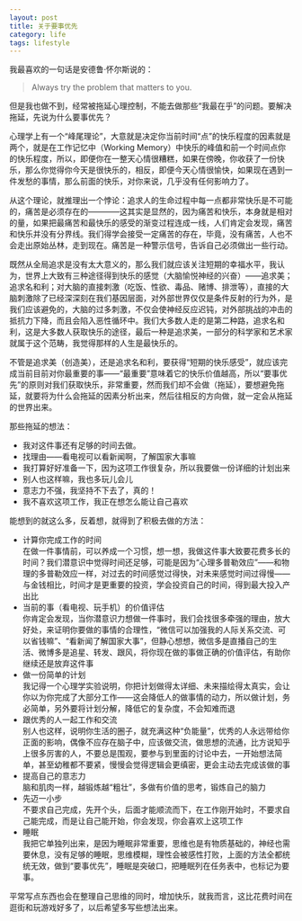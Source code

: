 ```yaml
---
layout: post
title: 关于要事优先
category: life
tags: lifestyle
---
```


我最喜欢的一句话是安德鲁·怀尔斯说的：  
> Always try the problem that matters to you.  

但是我也做不到，经常被拖延心理控制，不能去做那些“我最在乎”的问题。要解决拖延，先说为什么要事优先？  

心理学上有一个“峰尾理论”，大意就是决定你当前时间“点”的快乐程度的因素就是两个，就是在工作记忆中（Working Memory）中快乐的峰值和前一个时间点你的快乐程度，所以，即便你在一整天心情很糟糕，如果在傍晚，你收获了一份快乐，那么你觉得你今天是很快乐的，相反，即便今天心情很愉快，如果现在遇到一件发愁的事情，那么前面的快乐，对你来说，几乎没有任何影响力了。  

从这个理论，就推理出一个悖论：追求人的生命过程中每一点都非常快乐是不可能的，痛苦是必须存在的————这其实是显然的，因为痛苦和快乐，本身就是相对的量，如果把最痛苦和最快乐的感受的渐变过程连成一线，人们肯定会发现，痛苦和快乐并没有分界线。我们得学会接受一定痛苦的存在，毕竟，没有痛苦，人也不会走出原始丛林，走到现在。痛苦是一种警示信号，告诉自己必须做出一些行动。  

既然从全局追求是没有太大意义的，那么我们就应该关注短期的幸福水平，我认为，世界上大致有三种途径得到快乐的感觉（大脑愉悦神经的兴奋）——追求美；追求名和利；对大脑的直接刺激（吃饭、性欲、毒品、赌博、排泄等），直接的大脑刺激除了已经深深刻在我们基因层面，对外部世界仅仅是条件反射的行为外，是我们应该避免的，大脑的过多刺激，不仅会使神经反应迟钝，对外部挑战的冲击的抵抗力下降，而且会陷入恶性循环中。我们大多数人走的是第二种路，追求名和利，这是大多数人获取快乐的途径，最后一种是追求美，一部分的科学家和艺术家就属于这个范畴，我觉得那样的人生是最快乐的。  

不管是追求美（创造美），还是追求名和利，要获得“短期的快乐感受”，就应该完成当前目前对你最重要的事——“最重要”意味着它的快乐价值越高，所以“要事优先”的原则对我们获取快乐，非常重要，然而我们却不会做（拖延），要想避免拖延，就要将为什么会拖延的因素分析出来，然后往相反的方向做，就一定会从拖延的世界出来。  

那些拖延的想法：    

-  我对这件事还有足够的时间去做。
-  找理由——看电视可以看新闻啊，了解国家大事嘛  
-  我打算好好准备一下，因为这项工作很复杂，所以我要做一份详细的计划出来  
-  别人也这样嘛，我也多玩儿会儿  
-  意志力不强，我坚持不下去了，真的！
-  我不喜欢这项工作，我正在想怎么能让自己喜欢  

能想到的就这么多，反着想，就得到了积极去做的方法：  

-  计算你完成工作的时间  
在做一件事情前，可以养成一个习惯，想一想，我做这件事大致要花费多长的时间？我们潜意识中觉得时间还足够，可能是因为“心理多普勒效应”——和物理的多普勒效应一样，对过去的时间感觉过得快，对未来感觉时间过得慢——与金钱相比，时间才是更重要的投资，学会投资自己的时间，得到最大投入产出比  
-  当前的事（看电视、玩手机）的价值评估  
你肯定会发现，当你潜意识力想做一件事时，我们会找很多牵强的理由，放大好处，来证明你要做的事情的合理性，“微信可以加强我的人际关系交流、可以省钱嘛”、“看新闻了解国家大事”，但静心想想，微信多是直播自己的生活、微博多是追星、转发、跟风，将你现在做的事做正确的价值评估，有助你继续还是放弃这件事  
-  做一份简单的计划  
我记得一个心理学实验说明，你把计划做得太详细、未来描绘得太真实，会让你以为你完成了大部分工作——这会降低人的做事情的动力，所以做计划，务必简单，另外要将计划分解，降低它的复杂度，不会知难而退  
-  跟优秀的人一起工作和交流  
别人也这样，说明你生活的圈子，就充满这种“负能量”，优秀的人永远带给你正面的影响，偶像不应存在脑子中，应该做交流，做思想的流通，比方说知乎上很多厉害的人，不要总是围观，要参与到里面的讨论中去，一开始想法简单，甚至幼稚都不要紧，慢慢会觉得逻辑会更缜密，更会主动去完成该做的事  
-  提高自己的意志力  
脑和肌肉一样，越锻炼越“粗壮”，多做有价值的思考，锻炼自己的脑力  
-  先迈一小步  
不要求自己完成，先开个头，后面才能顺流而下，在工作刚开始时，不要求自己能完成，而是让自己能开始，你会发现，你会喜欢上这项工作  
- 睡眠  
我把它单独列出来，是因为睡眠非常重要，思维也是有物质基础的，神经也需要休息，没有足够的睡眠，思维模糊，理性会被感性打败，上面的方法全都统统无效，做到“要事优先”，睡眠是突破口，把睡眠列在任务表中，也标记为要事。

平常写点东西也会在整理自己思维的同时，增加快乐，就我而言，这比花费时间在逛街和玩游戏好多了，以后希望多写些想法出来。